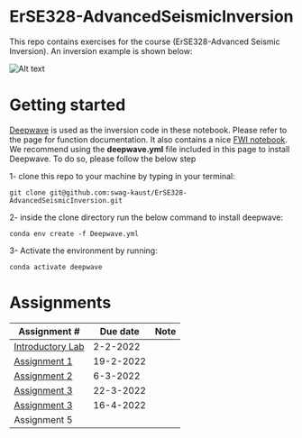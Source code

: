 # ErSE328-AdvancedSeismicInversion
This repo contains exercises for the course (ErSE328-Advanced Seismic Inversion). An inversion example is shown below:

![Alt text](inversion_example.gif) 

# Getting started 

[Deepwave](https://git@github.com:alaliaa/ErSE328-AdvancedSeismicInversion.git) is used as the inversion code in these notebook. Please refer to the page for function documentation. It also contains a nice [FWI notebook](https://git@github.com:alaliaa/ErSE328-AdvancedSeismicInversion.git). We recommend using the **deepwave.yml** file included in this page to install Deepwave. To do so, please follow the below step 


 1-  clone this repo to your machine by typing in your terminal: 

`git clone git@github.com:swag-kaust/ErSE328-AdvancedSeismicInversion.git`

2- inside the clone directory run the below command to install deepwave: 

`conda env create -f Deepwave.yml`

3- Activate the environment by running: 

`conda activate deepwave`


# Assignments 
Assignment #  | Due date     | Note
------------- | -------------| ------------
[Introductory Lab](./Introductory_lab)| 2-2-2022
[Assignment 1](./Assignment1)  | 19-2-2022
[Assignment 2](./Assignment2)  | 6-3-2022   | 
[Assignment 3](./Assignment3)  | 22-3-2022  |
[Assignment 3](./Assignment4)  |  16-4-2022  |
Assignment 5  |              |
